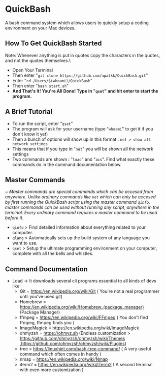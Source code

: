 # QuickBash
A bash command system which allows users to quickly setup a coding environment on your Mac devices.

## How To Get QuickBash Started
Note: Whenever anything is put in quotes copy the characters in the quotes, and not the quotes themselves.\

* Open Your Terminal
* Then enter "```git clone https://github.com/apalkk/QuickBash.git```"
* Enter "```cd /Users/$(whoami)/QuickBash```"
* Then enter "```bash start.sh```"
* **And That's It! You're All Done! Type in "```qset```" and hit enter to start the program.**

## A Brief Tutorial
* To run the script, enter "```qset```"
* The program will ask for your username (type "```whoami```" to get it if you don't know it yet)
* Then a bunch of options will show up in this format : ```net > show all network settings```
* This means that if you type in "```net```" you will be shown all the network settings
* Two commands are shown : "```load```" and "```acs```". Find what exactly these commands do in the command documentation below.

## Master Commands
~ *Master commands are special commands which can be accesed from anywhere. Unlike ordinary commands like ```net``` which can only be accesed by first running the QuickBash script using the master command ```qinfo```, master commands can be used without running any script, anywhere in the terminal. Every ordinary command requires a master command to be used before it.*

* ```qinfo``` > Find detailed information about everything related to your computer.
* ```qlang``` > Automatically sets up the build system of any language you want to use. 
* ```qset```  > Setup the ultimate programming environment on your computer, complete with all the bells and whistles.

## Command Documentation
* Load -> It downloads several cli programs essential to all kinds of devs like:
    *  Git = https://en.wikipedia.org/wiki/Git ( You're not a real programmer until you've used git)
    *  Homebrew = https://en.wikipedia.org/wiki/Homebrew_(package_manager) (Package Manager)
    *  ffmpeg = https://en.wikipedia.org/wiki/FFmpeg ( You don't find ffmpeg, ffmpeg finds you )
    *  ImageMagick = https://en.wikipedia.org/wiki/ImageMagick
    *  ohmyzsh = https://ohmyz.sh (Endless customization > https://github.com/ohmyzsh/ohmyzsh/wiki/Themes ,https://github.com/ohmyzsh/ohmyzsh/wiki/Plugins)
    *  tree = https://linuxhint.com/bash-tree-command/ ( A very useful command which often comes in handy )
    *  nmap = https://en.wikipedia.org/wiki/Nmap
    *  iterm2 = https://en.wikipedia.org/wiki/ITerm2 ( A second terminal with even more customization )
